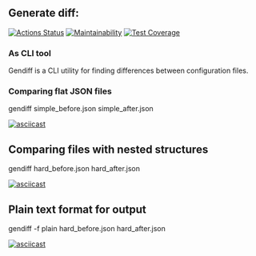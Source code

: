 ## Generate diff:
[![Actions Status](https://github.com/di8ry/python-project-lvl2/workflows/hexlet-check/badge.svg)](https://github.com/di8ry/python-project-lvl2/actions)
[![Maintainability](https://api.codeclimate.com/v1/badges/8eb1e5f1c890cf752b2e/maintainability)](https://codeclimate.com/github/di8ry/python-project-lvl2/maintainability)
[![Test Coverage](https://api.codeclimate.com/v1/badges/8eb1e5f1c890cf752b2e/test_coverage)](https://codeclimate.com/github/di8ry/python-project-lvl2/test_coverage)


### As CLI tool
Gendiff is a CLI utility for finding differences between configuration files.

                        
### Comparing flat JSON files

gendiff simple_before.json simple_after.json

[![asciicast](https://asciinema.org/a/GRPXtfTjY4YriTBxbJ8cKKsrK.svg)](https://asciinema.org/a/GRPXtfTjY4YriTBxbJ8cKKsrK)

## Comparing files with nested structures

gendiff hard_before.json hard_after.json

[![asciicast](https://asciinema.org/a/k9MSkXjE1Mgc5UpNtaQMnDcVT.svg)](https://asciinema.org/a/k9MSkXjE1Mgc5UpNtaQMnDcVT)

## Plain text format for output

gendiff -f plain hard_before.json hard_after.json

[![asciicast](https://asciinema.org/a/VWpw8eZofCM6l6fl74LWfCHMh.svg)](https://asciinema.org/a/VWpw8eZofCM6l6fl74LWfCHMh)
